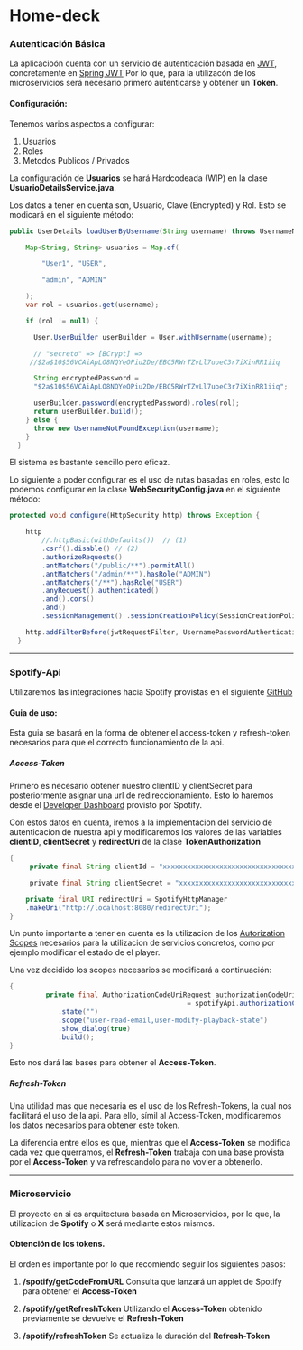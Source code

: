 # Home-deck


### Autenticación Básica
La aplicacioón cuenta con un servicio de autenticación basada en [JWT](https://auth0.com/docs/secure/tokens/json-web-tokens), concretamente en [Spring JWT](https://www.baeldung.com/spring-security-oauth-jwt)
Por lo que, para la utilizacón de los microservicios será necesario primero autenticarse y obtener un **Token**.


#### Configuración: 

Tenemos varios aspectos a configurar:
1. Usuarios 
2. Roles
3. Metodos Publicos / Privados



La configuración de **Usuarios** se hará Hardcodeada (WIP) en la clase **UsuarioDetailsService.java**.

Los datos a tener en cuenta son, Usuario, Clave (Encrypted) y Rol.
Esto se modicará en el siguiente método:

```java
public UserDetails loadUserByUsername(String username) throws UsernameNotFoundException {

    Map<String, String> usuarios = Map.of(

        "User1", "USER",

        "admin", "ADMIN"

    );
    var rol = usuarios.get(username);

    if (rol != null) {

      User.UserBuilder userBuilder = User.withUsername(username);

      // "secreto" => [BCrypt] =>     
     //$2a$10$56VCAiApLO8NQYeOPiu2De/EBC5RWrTZvLl7uoeC3r7iXinRR1iiq

	  String encryptedPassword = 
      "$2a$10$56VCAiApLO8NQYeOPiu2De/EBC5RWrTZvLl7uoeC3r7iXinRR1iiq";

      userBuilder.password(encryptedPassword).roles(rol);
      return userBuilder.build();
    } else {
      throw new UsernameNotFoundException(username);
    }
  }
```
El sistema es bastante sencillo pero eficaz.


Lo siguiente a poder configurar es el uso de rutas basadas en roles, esto lo podemos configurar en la clase **WebSecurityConfig.java** en el siguiente método:

```java
protected void configure(HttpSecurity http) throws Exception {

    http
        //.httpBasic(withDefaults())  // (1)
        .csrf().disable() // (2)
        .authorizeRequests()
        .antMatchers("/public/**").permitAll()
        .antMatchers("/admin/**").hasRole("ADMIN")
        .antMatchers("/**").hasRole("USER")
        .anyRequest().authenticated()
        .and().cors()
        .and()
        .sessionManagement() .sessionCreationPolicy(SessionCreationPolicy.STATELESS);

    http.addFilterBefore(jwtRequestFilter, UsernamePasswordAuthenticationFilter.class);
  }
```

---
### Spotify-Api

Utilizaremos las integraciones hacia Spotify provistas en el siguiente [GitHub](https://github.com/spotify-web-api-java/spotify-web-api-java/tree/master)


#### Guia de uso:
Esta guia se basará en la forma de obtener el access-token y refresh-token necesarios para que el correcto funcionamiento de la api.

##### **Access-Token**

Primero es necesario obtener nuestro clientID y clientSecret para posteriormente asignar una url de redireccionamiento.
Esto lo haremos desde el [Developer Dashboard](https://developer.spotify.com/dashboard/applications) provisto por Spotify.


Con estos datos en cuenta, iremos a la implementacion del servicio de autenticacion de nuestra api y modificaremos los valores de las variables **clientID**, **clientSecret** y **redirectUri** de la clase **TokenAuthorization**

```java
{
	 private final String clientId = "xxxxxxxxxxxxxxxxxxxxxxxxxxxxxxxxx";

	 private final String clientSecret = "xxxxxxxxxxxxxxxxxxxxxxxxxxxxxxxxx";

	private final URI redirectUri = SpotifyHttpManager
	.makeUri("http://localhost:8080/redirectUri");
}
```

Un punto importante a tener en cuenta es la utilizacion de los [Autorization Scopes](https://developer.spotify.com/documentation/general/guides/authorization/scopes/) necesarios para la utilizacion de servicios concretos, como por ejemplo modificar el estado de el player.

Una vez decidido los scopes necesarios se modificará a continuación: 

```java
{
		 private final AuthorizationCodeUriRequest authorizationCodeUriRequest 
											= spotifyApi.authorizationCodeUri()
            .state("")
            .scope("user-read-email,user-modify-playback-state")
            .show_dialog(true)
            .build();
}
```

Esto nos dará las bases para obtener el **Access-Token**.


##### **Refresh-Token**
Una utilidad mas que necesaria es el uso de los Refresh-Tokens, la cual nos facilitará el uso de la api. 
Para ello, símil al Access-Token, modificaremos los datos necesarios para obtener este token.

La diferencia entre ellos es que, mientras que el **Access-Token** se modifica cada vez que querramos, el **Refresh-Token** trabaja con una base provista por el **Access-Token** y va refrescandolo para no vovler a obtenerlo.





---
### Microservicio
El proyecto en si es arquitectura basada en Microservicios, por lo que, la utilizacion de **Spotify** o **X** será mediante estos mismos.

#### Obtención de los tokens.
El orden es importante por lo que recomiendo seguir los siguientes pasos: 
 1.  **/spotify/getCodeFromURL**
Consulta que lanzará un applet de Spotify para obtener el **Access-Token**

 2. **/spotify/getRefreshToken**
Utilizando el **Access-Token** obtenido previamente se devuelve el **Refresh-Token**

3. **/spotify/refreshToken**
Se actualiza la duración del **Refresh-Token**